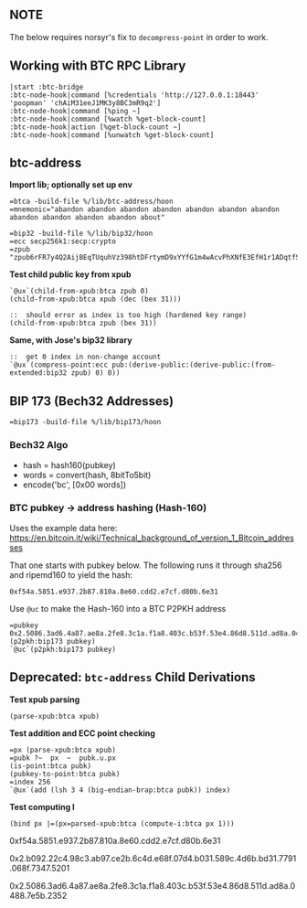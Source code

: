 ## NOTE
The below requires norsyr's fix to `decompress-point` in order to work.

## Working with BTC RPC Library
```
|start :btc-bridge
:btc-node-hook|command [%credentials 'http://127.0.0.1:18443' 'poopman' 'chAiM31eeJ1MK3y8BC3mR9q2']
:btc-node-hook|command [%ping ~]
:btc-node-hook|command [%watch %get-block-count]
:btc-node-hook|action [%get-block-count ~]
:btc-node-hook|command [%unwatch %get-block-count]
```

## btc-address
**Import lib; optionally set up env**
```
=btca -build-file %/lib/btc-address/hoon
=mnemonic="abandon abandon abandon abandon abandon abandon abandon abandon abandon abandon abandon about"

=bip32 -build-file %/lib/bip32/hoon
=ecc secp256k1:secp:crypto
=zpub "zpub6rFR7y4Q2AijBEqTUquhVz398htDFrtymD9xYYfG1m4wAcvPhXNfE3EfH1r1ADqtfSdVCToUG868RvUUkgDKf31mGDtKsAYz2oz2AGutZYs"
```

**Test child public key from xpub**
```
`@ux`(child-from-xpub:btca zpub 0)
(child-from-xpub:btca xpub (dec (bex 31)))

::  should error as index is too high (hardened key range)
(child-from-xpub:btca zpub (bex 31))
```

**Same, with Jose's bip32 library**
```
::  get 0 index in non-change account
`@ux`(compress-point:ecc pub:(derive-public:(derive-public:(from-extended:bip32 zpub) 0) 0))
```

## BIP 173 (Bech32 Addresses)
```
=bip173 -build-file %/lib/bip173/hoon
```

### Bech32 Algo
- hash = hash160(pubkey)
- words = convert(hash, 8bitTo5bit)
- encode('bc', [0x00 words])

### BTC pubkey -> address hashing (Hash-160)
Uses the example data here:
https://en.bitcoin.it/wiki/Technical_background_of_version_1_Bitcoin_addresses

That one starts with pubkey below. The following runs it through sha256 and ripemd160 to yield the hash:
```
0xf54a.5851.e937.2b87.810a.8e60.cdd2.e7cf.d80b.6e31
```

Use `@uc` to make the Hash-160 into a BTC P2PKH address
```
=pubkey 0x2.5086.3ad6.4a87.ae8a.2fe8.3c1a.f1a8.403c.b53f.53e4.86d8.511d.ad8a.0488.7e5b.2352
(p2pkh:bip173 pubkey)
`@uc`(p2pkh:bip173 pubkey)
```

## Deprecated: `btc-address` Child Derivations

**Test xpub parsing**
```
(parse-xpub:btca xpub)
```

**Test addition and ECC point checking**
```
=px (parse-xpub:btca xpub)
=pubk ?~  px  ~  pubk.u.px
(is-point:btca pubk)
(pubkey-to-point:btca pubk)
=index 256
`@ux`(add (lsh 3 4 (big-endian-brap:btca pubk)) index)
```

**Test computing I**
```
(bind px |=(px=parsed-xpub:btca (compute-i:btca px 1)))
```


0xf54a.5851.e937.2b87.810a.8e60.cdd2.e7cf.d80b.6e31

0x2.b092.22c4.98c3.ab97.ce2b.6c4d.e68f.07d4.b031.589c.4d6b.bd31.7791.068f.7347.5201

0x2.5086.3ad6.4a87.ae8a.2fe8.3c1a.f1a8.403c.b53f.53e4.86d8.511d.ad8a.0488.7e5b.2352

